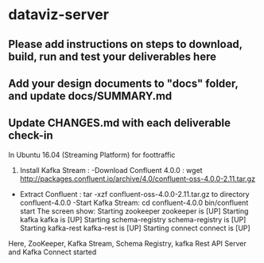 # dataviz-server

## Please add instructions on steps to download, build, run and test your deliverables here
## Add your design documents to "docs" folder, and update docs/SUMMARY.md
## Update CHANGES.md with each deliverable check-in
In Ubuntu 16.04 (Streaming Platform) for foottraffic

1. Install Kafka Stream :
-Download Confluent 4.0.0 : wget http://packages.confluent.io/archive/4.0/confluent-oss-4.0.0-2.11.tar.gz
- Extract Confluent : tar -xzf confluent-oss-4.0.0-2.11.tar.gz to directory confluent-4.0.0
-Start Kafka Stream: 
  cd confluent-4.0.0
  bin/confluent start
  The screen show: 
  Starting zookeeper
zookeeper is [UP]
Starting kafka
kafka is [UP]
Starting schema-registry
schema-registry is [UP]
Starting kafka-rest
kafka-rest is [UP]
Starting connect
connect is [UP]

Here, ZooKeeper, Kafka Stream, Schema Registry, kafka Rest API Server and Kafka Connect started

  
  


